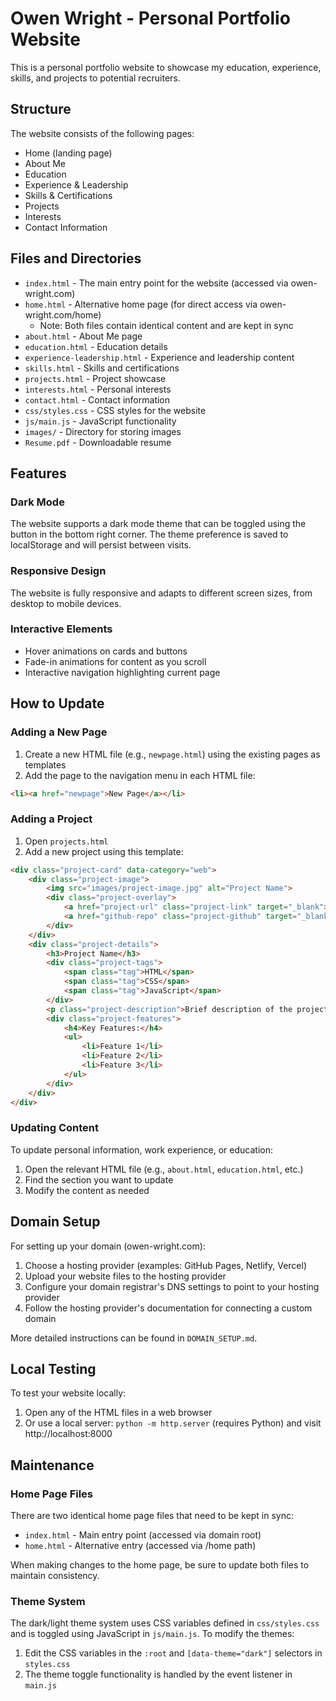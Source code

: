 # Owen Wright - Personal Portfolio Website

This is a personal portfolio website to showcase my education, experience, skills, and projects to potential recruiters.

## Structure

The website consists of the following pages:
- Home (landing page)
- About Me
- Education
- Experience & Leadership
- Skills & Certifications
- Projects
- Interests
- Contact Information

## Files and Directories

- `index.html` - The main entry point for the website (accessed via owen-wright.com)
- `home.html` - Alternative home page (for direct access via owen-wright.com/home)
  - Note: Both files contain identical content and are kept in sync
- `about.html` - About Me page
- `education.html` - Education details
- `experience-leadership.html` - Experience and leadership content
- `skills.html` - Skills and certifications
- `projects.html` - Project showcase
- `interests.html` - Personal interests
- `contact.html` - Contact information
- `css/styles.css` - CSS styles for the website
- `js/main.js` - JavaScript functionality
- `images/` - Directory for storing images
- `Resume.pdf` - Downloadable resume

## Features

### Dark Mode
The website supports a dark mode theme that can be toggled using the button in the bottom right corner. The theme preference is saved to localStorage and will persist between visits.

### Responsive Design
The website is fully responsive and adapts to different screen sizes, from desktop to mobile devices.

### Interactive Elements
- Hover animations on cards and buttons
- Fade-in animations for content as you scroll
- Interactive navigation highlighting current page

## How to Update

### Adding a New Page

1. Create a new HTML file (e.g., `newpage.html`) using the existing pages as templates
2. Add the page to the navigation menu in each HTML file:
```html
<li><a href="newpage">New Page</a></li>
```

### Adding a Project

1. Open `projects.html`
2. Add a new project using this template:

```html
<div class="project-card" data-category="web">
    <div class="project-image">
        <img src="images/project-image.jpg" alt="Project Name">
        <div class="project-overlay">
            <a href="project-url" class="project-link" target="_blank"><i class="fas fa-external-link-alt"></i></a>
            <a href="github-repo" class="project-github" target="_blank"><i class="fab fa-github"></i></a>
        </div>
    </div>
    <div class="project-details">
        <h3>Project Name</h3>
        <div class="project-tags">
            <span class="tag">HTML</span>
            <span class="tag">CSS</span>
            <span class="tag">JavaScript</span>
        </div>
        <p class="project-description">Brief description of the project and your role.</p>
        <div class="project-features">
            <h4>Key Features:</h4>
            <ul>
                <li>Feature 1</li>
                <li>Feature 2</li>
                <li>Feature 3</li>
            </ul>
        </div>
    </div>
</div>
```

### Updating Content

To update personal information, work experience, or education:
1. Open the relevant HTML file (e.g., `about.html`, `education.html`, etc.)
2. Find the section you want to update
3. Modify the content as needed

## Domain Setup

For setting up your domain (owen-wright.com):

1. Choose a hosting provider (examples: GitHub Pages, Netlify, Vercel)
2. Upload your website files to the hosting provider
3. Configure your domain registrar's DNS settings to point to your hosting provider
4. Follow the hosting provider's documentation for connecting a custom domain

More detailed instructions can be found in `DOMAIN_SETUP.md`.

## Local Testing

To test your website locally:
1. Open any of the HTML files in a web browser
2. Or use a local server: `python -m http.server` (requires Python) and visit http://localhost:8000

## Maintenance

### Home Page Files

There are two identical home page files that need to be kept in sync:
- `index.html` - Main entry point (accessed via domain root)
- `home.html` - Alternative entry (accessed via /home path)

When making changes to the home page, be sure to update both files to maintain consistency.

### Theme System

The dark/light theme system uses CSS variables defined in `css/styles.css` and is toggled using JavaScript in `js/main.js`. To modify the themes:

1. Edit the CSS variables in the `:root` and `[data-theme="dark"]` selectors in `styles.css`
2. The theme toggle functionality is handled by the event listener in `main.js`